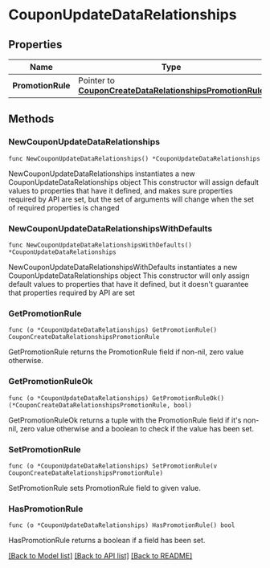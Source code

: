# CouponUpdateDataRelationships

## Properties

Name | Type | Description | Notes
------------ | ------------- | ------------- | -------------
**PromotionRule** | Pointer to [**CouponCreateDataRelationshipsPromotionRule**](CouponCreateDataRelationshipsPromotionRule.md) |  | [optional] 

## Methods

### NewCouponUpdateDataRelationships

`func NewCouponUpdateDataRelationships() *CouponUpdateDataRelationships`

NewCouponUpdateDataRelationships instantiates a new CouponUpdateDataRelationships object
This constructor will assign default values to properties that have it defined,
and makes sure properties required by API are set, but the set of arguments
will change when the set of required properties is changed

### NewCouponUpdateDataRelationshipsWithDefaults

`func NewCouponUpdateDataRelationshipsWithDefaults() *CouponUpdateDataRelationships`

NewCouponUpdateDataRelationshipsWithDefaults instantiates a new CouponUpdateDataRelationships object
This constructor will only assign default values to properties that have it defined,
but it doesn't guarantee that properties required by API are set

### GetPromotionRule

`func (o *CouponUpdateDataRelationships) GetPromotionRule() CouponCreateDataRelationshipsPromotionRule`

GetPromotionRule returns the PromotionRule field if non-nil, zero value otherwise.

### GetPromotionRuleOk

`func (o *CouponUpdateDataRelationships) GetPromotionRuleOk() (*CouponCreateDataRelationshipsPromotionRule, bool)`

GetPromotionRuleOk returns a tuple with the PromotionRule field if it's non-nil, zero value otherwise
and a boolean to check if the value has been set.

### SetPromotionRule

`func (o *CouponUpdateDataRelationships) SetPromotionRule(v CouponCreateDataRelationshipsPromotionRule)`

SetPromotionRule sets PromotionRule field to given value.

### HasPromotionRule

`func (o *CouponUpdateDataRelationships) HasPromotionRule() bool`

HasPromotionRule returns a boolean if a field has been set.


[[Back to Model list]](../README.md#documentation-for-models) [[Back to API list]](../README.md#documentation-for-api-endpoints) [[Back to README]](../README.md)


